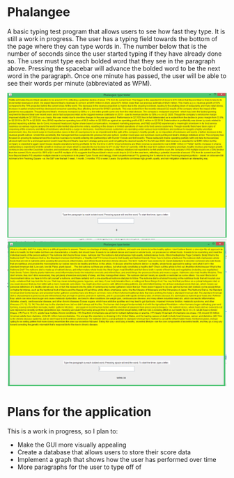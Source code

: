 # Phalangee
A basic typing test program that allows users to see how fast they type. It is still a work in progress. The user has a typing field towards the bottom of the page where they can type words in. The number below
that is the number of seconds since the user started typing if they have already done so. The user must type each bolded word that they see in the paragraph above. Pressing the 
spacebar will advance the bolded word to be the next word in the paragraph. Once one minute has passed, the user will be able to see their words per minute (abbreviated as WPM). 

<img src="pictures/Phalangee.png">
<img src="pictures/Phalangee_end.png">

<h1> Plans for the application </h1>
This is a work in progress, so I plan to:
<ul>
  <li> Make the GUI more visually appealing </li>
  <li> Create a database that allows users to store their score data </li>
  <li> Implement a graph that shows how the user has performed over time </li>
  <li> More paragraphs for the user to type off of </li>
</ul>
